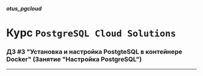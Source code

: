 ##### otus_pgcloud
# Курс `PostgreSQL Cloud Solutions`
### ДЗ #3 "Установка и настройка PostgteSQL в контейнере Docker" (Занятие "Настройка PostgreSQL")


---
